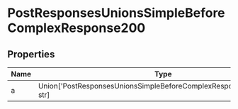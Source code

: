 # PostResponsesUnionsSimpleBeforeComplexResponse200


## Properties
Name | Type | Description
------------ | ------------- | -------------
a | Union['PostResponsesUnionsSimpleBeforeComplexResponse200AType1', str] | None

